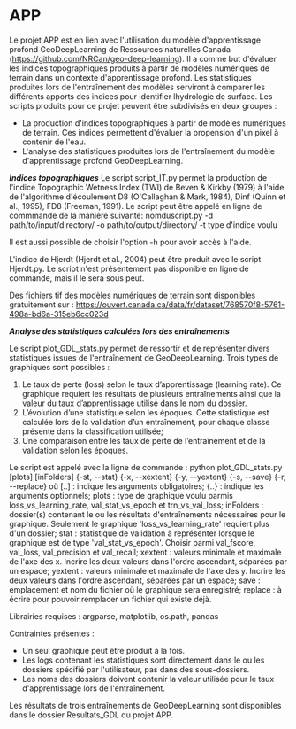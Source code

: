 # APP

Le projet APP est en lien avec l'utilisation du modèle d'apprentissage profond GeoDeepLearning de Ressources naturelles Canada (https://github.com/NRCan/geo-deep-learning). 
Il a comme but d'évaluer les indices topographiques produits à partir de modèles numériques de terrain dans un contexte d'apprentissage profond. 
Les statistiques produites lors de l'entraînement des modèles serviront à comparer les différents apports des indices pour identifier lhydrologie de surface. 
Les scripts produits pour ce projet peuvent être subdivisés en deux groupes :
- La production d'indices topographiques à partir de modèles numériques de terrain. Ces indices permettent d'évaluer la propension d'un pixel à contenir de l'eau.
- L'analyse des statistiques produites lors de l'entraînement du modèle d'apprentissage profond GeoDeepLearning. 


***Indices topographiques***
Le script script_IT.py permet la production de l'indice Topographic Wetness Index (TWI) de Beven & Kirkby (1979) à l'aide de l'algorithme d'écoulement D8 (O'Callaghan & Mark, 1984), Dinf (Quinn et al., 1995), FD8 (Freeman, 1991). Le script peut être appelé en ligne de commmande de la manière suivante: 
nomduscript.py -d path/to/input/directory/ -o path/to/output/directory/ -t type d'indice voulu

Il est aussi possible de choisir l'option -h pour avoir accès à l'aide.

L'indice de Hjerdt (Hjerdt et al., 2004) peut être produit avec le script Hjerdt.py. Le script n'est présentement pas disponible en ligne de commande, mais il le sera sous peut. 

Des fichiers tif des modèles numériques de terrain sont disponibles gratuitement sur : https://ouvert.canada.ca/data/fr/dataset/768570f8-5761-498a-bd6a-315eb6cc023d


***Analyse des statistiques calculées lors des entraînements***

Le script plot_GDL_stats.py permet de ressortir et de représenter divers statistiques issues de l'entraînement de GeoDeepLearning.
Trois types de graphiques sont possibles : 
1. Le taux de perte (loss) selon le taux d’apprentissage (learning rate). Ce graphique requiert les résultats de plusieurs entraînements ainsi que la valeur du taux d’apprentissage utilisé dans le nom du dossier. 
2. L’évolution d’une statistique selon les époques. Cette statistique est calculée lors de la validation d’un entraînement, pour chaque classe présente dans la classification utilisée; 
3. Une comparaison entre les taux de perte de l’entraînement et de la validation selon les époques. 

Le script est appelé avec la ligne de commande :
python plot_GDL_stats.py [plots] [inFolders] {-st, --stat} {-x, --xextent} {-y, --yextent} {-s, --save} {-r, --replace}
où
[..] : indique les arguments obligatoires;
{..} : indique les arguments optionnels;
plots : type de graphique voulu parmis loss_vs_learning_rate, val_stat_vs_epoch et trn_vs_val_loss;
inFolders : dossier(s) contenant le ou les résultats d'entraînements nécessaires pour le graphique. Seulement le graphique 'loss_vs_learning_rate' requiert plus d'un dossier;
stat : statistique de validation à représenter lorsque le graphique est de type 'val_stat_vs_epoch'. Choisir parmi val_fscore, val_loss, val_precision et val_recall;
xextent : valeurs minimale et maximale de l'axe des x. Incrire les deux valeurs dans l'ordre ascendant, séparées par un espace;
yextent : valeurs minimale et maximale de l'axe des y. Incrire les deux valeurs dans l'ordre ascendant, séparées par un espace;
save : emplacement et nom du fichier où le graphique sera enregistré;
replace : à écrire pour pouvoir remplacer un fichier qui existe déjà.

Librairies requises : argparse, matplotlib, os.path, pandas

Contraintes présentes :
- Un seul graphique peut être produit à la fois.
- Les logs contenant les statistiques sont directement dans le ou les dossiers spécifié par l'utilisateur, pas dans des sous-dossiers.
- Les noms des dossiers doivent contenir la valeur utilisée pour le taux d'apprentissage lors de l'entraînement.

Les résultats de trois entraînements de GeoDeepLearning sont disponibles dans le dossier Resultats_GDL du projet APP.
